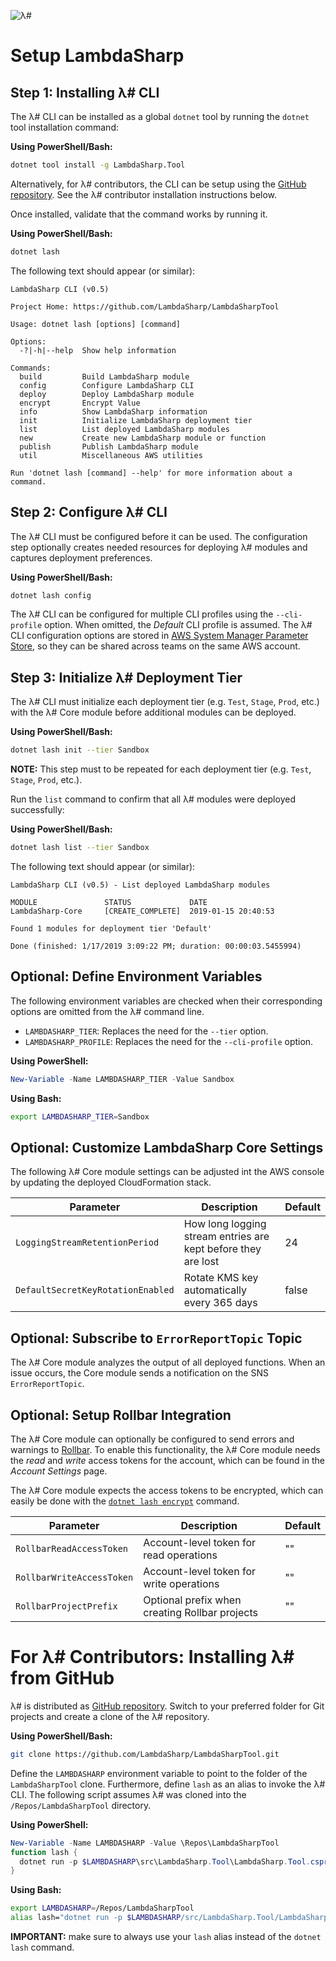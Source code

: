 ![λ#](../Docs/LambdaSharp_v2_small.png)

# Setup LambdaSharp

## Step 1: Installing λ# CLI

The λ# CLI can be installed as a global `dotnet` tool by running the `dotnet` tool installation command:

__Using PowerShell/Bash:__
```bash
dotnet tool install -g LambdaSharp.Tool
```

Alternatively, for λ# contributors, the CLI can be setup using the [GitHub repository](https://github.com/LambdaSharp/LambdaSharpTool). See the λ# contributor installation instructions below.

Once installed, validate that the command works by running it.

__Using PowerShell/Bash:__
```bash
dotnet lash
```

The following text should appear (or similar):
```
LambdaSharp CLI (v0.5)

Project Home: https://github.com/LambdaSharp/LambdaSharpTool

Usage: dotnet lash [options] [command]

Options:
  -?|-h|--help  Show help information

Commands:
  build         Build LambdaSharp module
  config        Configure LambdaSharp CLI
  deploy        Deploy LambdaSharp module
  encrypt       Encrypt Value
  info          Show LambdaSharp information
  init          Initialize LambdaSharp deployment tier
  list          List deployed LambdaSharp modules
  new           Create new LambdaSharp module or function
  publish       Publish LambdaSharp module
  util          Miscellaneous AWS utilities

Run 'dotnet lash [command] --help' for more information about a command.
```

## Step 2: Configure λ# CLI

The λ# CLI must be configured before it can be used. The configuration step optionally creates needed resources for deploying λ# modules and captures deployment preferences.

__Using PowerShell/Bash:__
```bash
dotnet lash config
```

The λ# CLI can be configured for multiple CLI profiles using the `--cli-profile` option. When omitted, the _Default_ CLI profile is assumed. The λ# CLI configuration options are stored in [AWS System Manager Parameter Store](https://docs.aws.amazon.com/systems-manager/latest/userguide/systems-manager-paramstore.html), so they can be shared across teams on the same AWS account.

## Step 3: Initialize λ# Deployment Tier

The λ# CLI must initialize each deployment tier (e.g. `Test`, `Stage`, `Prod`, etc.) with the λ# Core module before additional modules can be deployed.

__Using PowerShell/Bash:__
```bash
dotnet lash init --tier Sandbox
```

__NOTE:__ This step must to be repeated for each deployment tier (e.g. `Test`, `Stage`, `Prod`, etc.).

Run the `list` command to confirm that all λ# modules were deployed successfully:

__Using PowerShell/Bash:__
```bash
dotnet lash list --tier Sandbox
```

The following text should appear (or similar):
```
LambdaSharp CLI (v0.5) - List deployed LambdaSharp modules

MODULE               STATUS             DATE
LambdaSharp-Core     [CREATE_COMPLETE]  2019-01-15 20:40:53

Found 1 modules for deployment tier 'Default'

Done (finished: 1/17/2019 3:09:22 PM; duration: 00:00:03.5455994)
```

## Optional: Define Environment Variables

The following environment variables are checked when their corresponding options are omitted from the λ# command line.
* `LAMBDASHARP_TIER`: Replaces the need for the `--tier` option.
* `LAMBDASHARP_PROFILE`: Replaces the need for the `--cli-profile` option.

__Using PowerShell:__
```powershell
New-Variable -Name LAMBDASHARP_TIER -Value Sandbox
```

__Using Bash:__
```bash
export LAMBDASHARP_TIER=Sandbox
```

## Optional: Customize LambdaSharp Core Settings

The following λ# Core module settings can be adjusted int the AWS console by updating the deployed CloudFormation stack.

|Parameter|Description|Default|
|---|---|---|
|`LoggingStreamRetentionPeriod`|How long logging stream entries are kept before they are lost|24|
|`DefaultSecretKeyRotationEnabled`|Rotate KMS key automatically every 365 days|false|

## Optional: Subscribe to `ErrorReportTopic` Topic

The λ# Core module analyzes the output of all deployed functions. When an issue occurs, the Core module sends a notification on the SNS `ErrorReportTopic`.

## Optional: Setup Rollbar Integration

The λ# Core module can optionally be configured to send errors and warnings to [Rollbar](https://rollbar.com/). To enable this functionality, the λ# Core module needs the _read_ and _write_ access tokens for the account, which can be found in the _Account Settings_ page.

The λ# Core module expects the access tokens to be encrypted, which can easily be done with the [`dotnet lash encrypt`](../src/LambdaSharp.Tool/Docs/Tool-Encrypt.md) command.

|Parameter|Description|Default|
|---|---|---|
|`RollbarReadAccessToken`|Account-level token for read operations|""|
|`RollbarWriteAccessToken`|Account-level token for write operations|""|
|`RollbarProjectPrefix`|Optional prefix when creating Rollbar projects|""|

# For λ# Contributors: Installing λ# from GitHub

λ# is distributed as [GitHub repository](https://github.com/LambdaSharp/LambdaSharpTool). Switch to your preferred folder for Git projects and create a clone of the λ# repository.

__Using PowerShell/Bash:__
```bash
git clone https://github.com/LambdaSharp/LambdaSharpTool.git
```

Define the `LAMBDASHARP` environment variable to point to the folder of the `LambdaSharpTool` clone. Furthermore, define `lash` as an alias to invoke the λ# CLI. The following script assumes λ# was cloned into the `/Repos/LambdaSharpTool` directory.

__Using PowerShell:__
```powershell
New-Variable -Name LAMBDASHARP -Value \Repos\LambdaSharpTool
function lash {
  dotnet run -p $LAMBDASHARP\src\LambdaSharp.Tool\LambdaSharp.Tool.csproj -- $args
}
```

__Using Bash:__
```bash
export LAMBDASHARP=/Repos/LambdaSharpTool
alias lash="dotnet run -p $LAMBDASHARP/src/LambdaSharp.Tool/LambdaSharp.Tool.csproj --"
```

__IMPORTANT:__ make sure to always use your  `lash` alias instead of the `dotnet lash` command.
